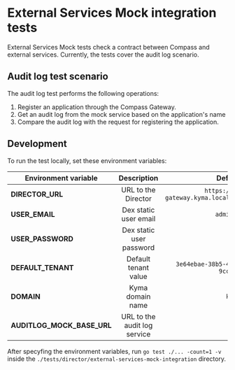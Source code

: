 #  External Services Mock integration tests

External Services Mock tests check a contract between Compass and external services. Currently, the tests cover the audit log scenario. 

## Audit log test scenario

The audit log test performs the following operations:
1. Register an application through the Compass Gateway.
2. Get an audit log from the mock service based on the application's name
3. Compare the audit log with the request for registering the application.

## Development

To run the test locally, set these environment variables:

| Environment variable   |      Description      |  Default value |
|----------|:-------------:|------:|
| **DIRECTOR_URL** |  URL to the Director | `https://compass-gateway.kyma.local/director` |
| **USER_EMAIL** |    Dex static user email   |   `admin@kyma.cx` |
| **USER_PASSWORD** |    Dex static user password   |  None |
| **DEFAULT_TENANT** | Default tenant value |    `3e64ebae-38b5-46a0-b1ed-9ccee153a0ae` |
| **DOMAIN** | Kyma domain name |    `kyma.local` |
| **AUDITLOG_MOCK_BASE_URL** | URL to the audit log service | None |

After specyfing the environment variables, run `go test ./... -count=1 -v` inside the `./tests/director/external-services-mock-integration` directory.
